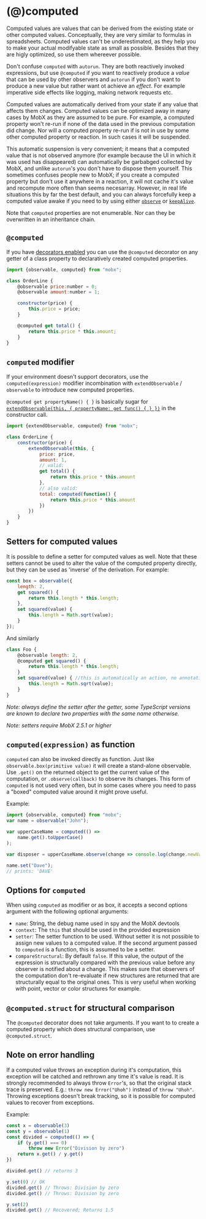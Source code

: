 # (@)computed

Computed values are values that can be derived from the existing state or other computed values.
Conceptually, they are very similar to formulas in spreadsheets.
Computed values can't be underestimated, as they help you to make your actual modifyable state as small as possible.
Besides that they are higly optimized, so use them whereever possible.

Don't confuse `computed` with `autorun`. They are both reactively invoked expressions,
but use `@computed` if you want to reactively produce a *value* that can be used by other observers and
`autorun` if you don't want to produce a new value but rather want ot achieve an *effect*.
For example imperative side effects like logging, making network requests etc.

Computed values are automatically derived from your state if any value that affects them changes.
Computed values can be optimized away in many cases by MobX as they are assumed to be pure.
For example, a computed property won't re-run if none of the data used in the previous computation did change.
Nor will a computed property re-run if is not in use by some other computed property or reaction.
In such cases it will be suspended.

This automatic suspension is very convenient; it means that a computed value that is not observed anymore (for example because the UI in which it was used has disappeared)
can automatically be garbabged collected by MobX, and unlike `autorun`'s you don't have to dispose them yourself.
This sometimes confuses people new to MobX; if you create a computed property but don't use it anywhere in a reaction, it will not cache it's value and recompute more often than seems necesarray.
However, in real life situations this by far the best default, and you can always forcefully keep a computed value awake if you need to by using either [`observe`](observe.md) or [`keepAlive`](https://github.com/mobxjs/mobx-utils#keepalive).

Note that `computed` properties are not enumerable. Nor can they be overwritten in an inheritance chain.

## `@computed`

If you have [decorators enabled](../best/decorators.md) you can use the `@computed` decorator on any getter of a class property to declaratively created computed properties.

```javascript
import {observable, computed} from "mobx";

class OrderLine {
    @observable price:number = 0;
    @observable amount:number = 1;

    constructor(price) {
        this.price = price;
    }

    @computed get total() {
        return this.price * this.amount;
    }
}
```

## `computed` modifier

If your environment doesn't support decorators, use the `computed(expression)` modifier incombination with `extendObservable` / `observable` to introduce new computed properties.

`@computed get propertyName() { }` is basically sugar for [`extendObservable(this, { propertyName: get func() { } })`](extend-observable.md) in the constructor call.

```javascript
import {extendObservable, computed} from "mobx";

class OrderLine {
    constructor(price) {
        extendObservable(this, {
            price: price,
            amount: 1,
            // valid:
            get total() {
                return this.price * this.amount
            },
            // also valid:
            total: computed(function() {
                return this.price * this.amount
            })
        })
    }
}
```

## Setters for computed values

It is possible to define a setter for computed values as well. Note that these setters cannot be used to alter the value of the computed property directly,
but they can be used as 'inverse' of the derivation. For example:

```javascript
const box = observable({
    length: 2,
    get squared() {
        return this.length * this.length;
    },
    set squared(value) {
        this.length = Math.sqrt(value);
    }
});
```

And similarly

```javascript
class Foo {
    @observable length: 2,
    @computed get squared() {
        return this.length * this.length;
    }
    set squared(value) { //this is automatically an action, no annotation necessary
        this.length = Math.sqrt(value);
    }
}
```

_Note: always define the setter *after* the getter, some TypeScript versions are known to declare two properties with the same name otherwise._

_Note: setters require MobX 2.5.1 or higher_

## `computed(expression)` as function

`computed` can also be invoked directly as function.
Just like `observable.box(primitive value)` it will create a stand-alone observable.
Use `.get()` on the returned object to get the current value of the computation, or `.observe(callback)` to observe its changes.
This form of `computed` is not used very often, but in some cases where you need to pass a "boxed" computed value around it might prove useful.

Example:

```javascript
import {observable, computed} from "mobx";
var name = observable("John");

var upperCaseName = computed(() =>
	name.get().toUpperCase()
);

var disposer = upperCaseName.observe(change => console.log(change.newValue));

name.set("Dave");
// prints: 'DAVE'
```

## Options for `computed`

When using `computed` as modifier or as box, it accepts a second options argument with the following optional arguments:

* `name`: String, the debug name used in spy and the MobX devtools
* `context`: The `this` that should be used in the provided expression
* `setter`: The setter function to be used. Without setter it is not possible to assign new values to a computed value. If the second argument passed to `computed` is a function, this is assumed to be a setter.
* `compareStructural`: By default `false`. If this value, the output of the expression is structurally compared with the previous value before any observer is notified about a change. This makes sure that observers of the computation don't re-evaluate if new structures are returned that are structurally equal to the original ones. This is very useful when working with point, vector or color structures for example.

## `@computed.struct` for structural comparison

The `@computed` decorator does not take arguments. If you want to to create a computed property which does structural comparison, use `@computed.struct`.

## Note on error handling

If a computed value throws an exception during it's computation, this exception will be catched and rethrown any time it's value is read.
It is strongly recommended to always throw `Error`'s, so that the original stack trace is preserved. E.g.: `throw new Error("Uhoh")` instead of `throw "Uhoh"`.
Throwing exceptions doesn't break tracking, so it is possible for computed values to recover from exceptions.

Example:

```javascript
const x = observable(3)
const y = observable(1)
const divided = computed(() => {
    if (y.get() === 0)
        throw new Error("Division by zero")
    return x.get() / y.get()
})

divided.get() // returns 3

y.set(0) // OK
divided.get() // Throws: Division by zero
divided.get() // Throws: Division by zero

y.set(2)
divided.get() // Recovered; Returns 1.5
```